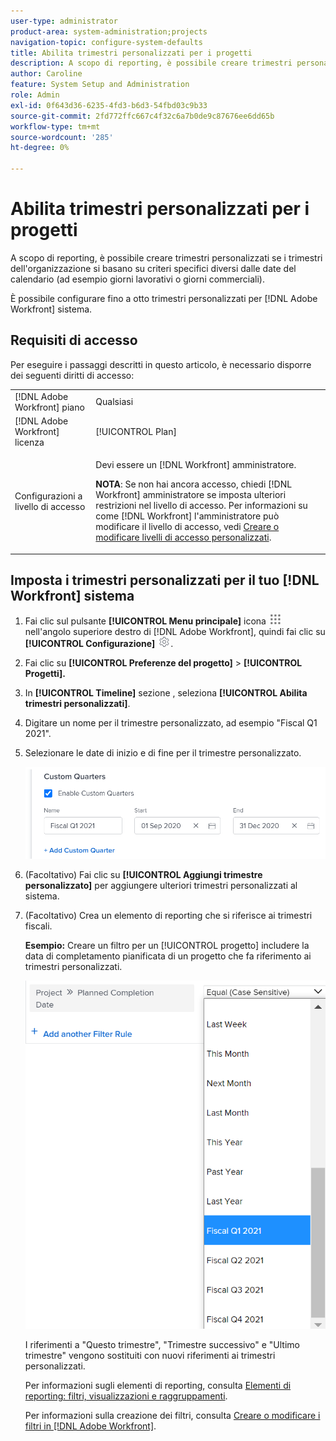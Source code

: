 ```yaml
---
user-type: administrator
product-area: system-administration;projects
navigation-topic: configure-system-defaults
title: Abilita trimestri personalizzati per i progetti
description: A scopo di reporting, è possibile creare trimestri personalizzati se i trimestri dell'organizzazione si basano su criteri specifici diversi dalle date del calendario (ad esempio giorni lavorativi o giorni commerciali).
author: Caroline
feature: System Setup and Administration
role: Admin
exl-id: 0f643d36-6235-4fd3-b6d3-54fbd03c9b33
source-git-commit: 2fd772ffc667c4f32c6a7b0de9c87676ee6dd65b
workflow-type: tm+mt
source-wordcount: '285'
ht-degree: 0%

---
```


# Abilita trimestri personalizzati per i progetti

A scopo di reporting, è possibile creare trimestri personalizzati se i trimestri dell&#39;organizzazione si basano su criteri specifici diversi dalle date del calendario (ad esempio giorni lavorativi o giorni commerciali).

È possibile configurare fino a otto trimestri personalizzati per [!DNL Adobe Workfront] sistema.

## Requisiti di accesso

Per eseguire i passaggi descritti in questo articolo, è necessario disporre dei seguenti diritti di accesso:

<table style="table-layout:auto"> 
 <col> 
 <col> 
 <tbody> 
  <tr> 
   <td role="rowheader">[!DNL Adobe Workfront] piano</td> 
   <td>Qualsiasi</td> 
  </tr> 
  <tr> 
   <td role="rowheader">[!DNL Adobe Workfront] licenza</td> 
   <td>[!UICONTROL Plan]</td> 
  </tr> 
  <tr> 
   <td role="rowheader">Configurazioni a livello di accesso</td> 
   <td> <p>Devi essere un [!DNL Workfront] amministratore.</p> <p><b>NOTA</b>: Se non hai ancora accesso, chiedi [!DNL Workfront] amministratore se imposta ulteriori restrizioni nel livello di accesso. Per informazioni su come [!DNL Workfront] l'amministratore può modificare il livello di accesso, vedi <a href="../../../administration-and-setup/add-users/configure-and-grant-access/create-modify-access-levels.md" class="MCXref xref">Creare o modificare livelli di accesso personalizzati</a>.</p> </td> 
  </tr> 
 </tbody> 
</table>

## Imposta i trimestri personalizzati per il tuo [!DNL Workfront] sistema

1. Fai clic sul pulsante **[!UICONTROL Menu principale]** icona ![](assets/main-menu-icon.png) nell&#39;angolo superiore destro di [!DNL Adobe Workfront], quindi fai clic su **[!UICONTROL Configurazione]** ![](assets/gear-icon-settings.png).

1. Fai clic su **[!UICONTROL Preferenze del progetto]** > **[!UICONTROL Progetti].**

1. In **[!UICONTROL Timeline]** sezione , seleziona **[!UICONTROL Abilita trimestri personalizzati]**.

1. Digitare un nome per il trimestre personalizzato, ad esempio &quot;Fiscal Q1 2021&quot;.
1. Selezionare le date di inizio e di fine per il trimestre personalizzato.

   ![](assets/custom-quarters-nwe.png)

1. (Facoltativo) Fai clic su **[!UICONTROL Aggiungi trimestre personalizzato]** per aggiungere ulteriori trimestri personalizzati al sistema.
1. (Facoltativo) Crea un elemento di reporting che si riferisce ai trimestri fiscali.

   **Esempio:** Creare un filtro per un [!UICONTROL progetto] includere la data di completamento pianificata di un progetto che fa riferimento ai trimestri personalizzati.

   ![](assets/example-of-project-filter-with-custom-quarters.png)

   I riferimenti a &quot;Questo trimestre&quot;, &quot;Trimestre successivo&quot; e &quot;Ultimo trimestre&quot; vengono sostituiti con nuovi riferimenti ai trimestri personalizzati.

   Per informazioni sugli elementi di reporting, consulta [Elementi di reporting: filtri, visualizzazioni e raggruppamenti](../../../reports-and-dashboards/reports/reporting-elements/reporting-elements-filters-views-groupings.md).

   Per informazioni sulla creazione dei filtri, consulta [Creare o modificare i filtri in [!DNL Adobe Workfront]](../../../reports-and-dashboards/reports/reporting-elements/create-filters.md).
